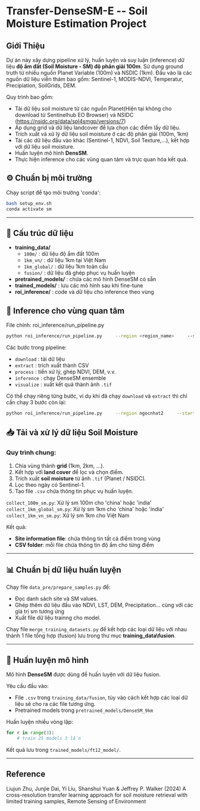 # Transfer-DenseSM-E -- Soil Moisture Estimation Project

## Giới Thiệu 
Dự án này xây dựng pipeline xử lý, huấn luyện và suy luận (inference) dữ liệu **độ ẩm đất (Soil Moisture - SM) độ phân giải 100m**. Sử dụng ground truth từ nhiều nguồn Planet Variable (100m) và NSDIC (1km). Đầu vào là các nguồn dữ liệu viễn thám bao gồm: Sentinel-1, MODIS-NDVI, Temperatur, Precipiation, SoilGrids, DEM.

Quy trình bao gồm:
- Tải dữ liệu soil moisture từ các nguồn Planet(Hiện tại không cho download từ Sentinelhub EO Browser) và NSIDC (https://nsidc.org/data/spl4smgp/versions/7)
- Áp dụng grid và dữ liệu landcover để lựa chọn các điểm lấy dữ liệu. 
- Trích xuất và xử lý dữ liệu soil moisture ở các độ phân giải (100m, 1km)
- Tải các dữ liệu đầu vào khác (Sentinel-1, NDVI, Soil Texture,...), kết hợp với dữ liệu soil moisture.
- Huấn luyện mô hình **DensSM**.
- Thực hiện inference cho các vùng quan tâm và trực quan hóa kết quả. 

## ⚙️ Chuẩn bị môi trường
Chạy script để tạo môi trường 'conda':
```bash
bash setup_env.sh
conda activate sm
```
---

## 📂 Cấu trúc dữ liệu
- **training_data/**
  - `100m/` : dữ liệu độ ẩm đất 100m  
  - `1km_vn/` : dữ liệu 1km tại Việt Nam  
  - `1km_global/` : dữ liệu 1km toàn cầu  
  - `fusion/` : dữ liệu đã ghép phục vụ huấn luyện  
- **pretrained_models/** : chứa các mô hình DenseSM có sẵn  
- **trained_models/** : lưu các mô hình sau khi fine-tune  
- **roi_inference/** : code và dữ liệu cho inference theo vùng 

## 🔮 Inference cho vùng quan tâm
File chính: roi_inference/run_pipeline.py
```bash
python roi_inference/run_pipeline.py     --region <region_name>     --start_date 2024-12-25     --end_date 2025-02-05     --download --extract --process --inference --visualize
```
Các bước trong pipeline:
- `download` : tải dữ liệu  
- `extract` : trích xuất thành CSV  
- `process` : tiền xử lý, ghép NDVI, DEM, v.v.  
- `inference` : chạy DenseSM ensemble  
- `visualize` : xuất kết quả thành ảnh `.tif`  

Có thể chạy riêng từng bước, ví dụ khi đã chạy `download` và `extract` thì chỉ cần chạy 3 bước còn lại:
```bash
python roi_inference/run_pipeline.py     --region ngocnhat2     --start_date 2024-12-25     --end_date 2025-02-05     --process --inference --visualize
```

## 📥 Tải và xử lý dữ liệu Soil Moisture
### Quy trình chung:
1. Chia vùng thành **grid** (1km, 2km, …).  
2. Kết hợp với **land cover** để lọc và chọn điểm.  
3. Trích xuất **soil moisture** từ ảnh `.tif` (Planet / NSIDC).  
4. Lọc theo ngày có Sentinel-1.  
5. Tạo file `.csv` chứa thông tin phục vụ huấn luyện. 

`collect_100m_sm.py`: Xử lý sm 100m cho 'china' hoặc 'india'
`collect_1km_global_sm.py`: Xử lý sm 1km cho 'china' hoặc 'india'
`collect_1km_vn_sm.py`: Xử lý sm 1km cho Việt Nam

Kết quả:
- **Site information file**: chứa thông tin tất cả điểm trong vùng  
- **CSV folder**: mỗi file chứa thông tin độ ẩm cho từng điểm  

---

## 📊 Chuẩn bị dữ liệu huấn luyện
Chạy file `data_pre/prepare_samples.py` để:
- Đọc danh sách site và SM values.  
- Ghép thêm dữ liệu đầu vào NDVI, LST, DEM, Precipitation... cùng với các giá trị sm tương ứng 
- Xuất file dữ liệu trainng cho model.  

Chạy file `merge_training_datasets.py` để kết hợp các loại dữ liệu với nhau thành 1 file tổng hợp (fusion) lưu trong thư mục **training_data\fusion**.

---

## 🧠 Huấn luyện mô hình
Mô hình **DenseSM** được dùng để huấn luyện với dữ liệu fusion.  

Yêu cầu đầu vào:
- File `.csv` trong `training_data/fusion`, tùy vào cách kết hợp các loại dữ liệu sẽ cho ra các file tương ứng.   
- Pretrained models trong `pretrained_models/DenseSM_9km`  

Huấn luyện nhiều vòng lặp:
```python
for r in range(3):
    # train 25 models 3 lần
```
Kết quả lưu trong `trained_models/ft12_model/`.

---


## Reference
Liujun Zhu, Junjie Dai, Yi Liu, Shanshui Yuan & Jeffrey P. Walker (2024) A cross-resolution transfer learning approach for soil moisture retrieval with limited training samples, Remote Sensing of Environment